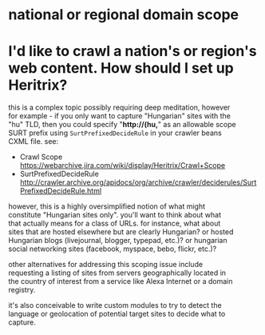 # national or regional domain scope

# I'd like to crawl a nation's or region's web content. How should I set up Heritrix?

this is a complex topic possibly requiring deep meditation, however  
for example - if you only want to capture "Hungarian" sites with the  
"hu" TLD, then you could specify "**http://(hu,**" as an allowable
scope  
SURT prefix using `SurtPrefixedDecideRule` in your crawler beans  
CXML file. see:

-   Crawl Scope  
    <https://webarchive.jira.com/wiki/display/Heritrix/Crawl+Scope>
-   SurtPrefixedDecideRule  
    <http://crawler.archive.org/apidocs/org/archive/crawler/deciderules/SurtPrefixedDecideRule.html>

however, this is a highly oversimplified notion of what might  
constitute "Hungarian sites only". you'll want to think about what  
that actually means for a class of URLs. for instance, what about  
sites that are hosted elsewhere but are clearly Hungarian? or hosted  
Hungarian blogs (livejournal, blogger, typepad, etc.)? or hungarian  
social networking sites (facebook, myspace, bebo, flickr, etc.)?

other alternatives for addressing this scoping issue include  
requesting a listing of sites from servers geographically located in  
the country of interest from a service like Alexa Internet or a domain  
registry.

it's also conceivable to write custom modules to try to detect the  
language or geolocation of potential target sites to decide what to  
capture.
